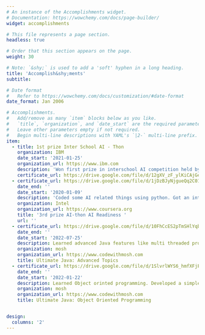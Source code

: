 ```yaml
---
# An instance of the Accomplishments widget.
# Documentation: https://wowchemy.com/docs/page-builder/
widget: accomplishments

# This file represents a page section.
headless: true

# Order that this section appears on the page.
weight: 30

# Note: `&shy;` is used to add a 'soft' hyphen in a long heading.
title: 'Accomplish&shy;ments'
subtitle:

# Date format
#   Refer to https://wowchemy.com/docs/customization/#date-format
date_format: Jan 2006

# Accomplishments.
#   Add/remove as many `item` blocks below as you like.
#   `title`, `organization`, and `date_start` are the required parameters.
#   Leave other parameters empty if not required.
#   Begin multi-line descriptions with YAML's `|2-` multi-line prefix.
item:
  - title: 1st prize Inter School AI - Thon
    organization: IBM
    date_start: '2021-01-25'
    organization_url: https://www.ibm.com
    description: 'Won first prize in interschool AI competition held by IBM. Learned about Watson AI and implemented a medication prescription chatbot. '
    certificate_url: https://drive.google.com/file/d/12gXV_zF_ylKiCAjGe0nCACblleVaJMc-/view?usp=sharing
  - certificate_url: https://drive.google.com/file/d/1jDzBJyNjgueQq2C01AkO6XWOcrulARPB/view?usp=sharing
    date_end: ''
    date_start: '2020-01-09'
    description: 'Coded some AI related things using python. Got an introduction of some libraries.'
    organization: Intel
    organization_url: https://www.coursera.org
    title: '3rd prize AI-thon AI Readiness '
    url: ''
  - certificate_url: https://drive.google.com/file/d/10FhCcES2pTmSHlYqblS_X7noM7dso-EX/view?usp=sharing
    date_end: ''
    date_start: '2022-07-25'
    description: Learned advanced Java features like multi threaded programming.
    organization: mosh
    organization_url: https://www.codewithmosh.com
    title: Ultimate Java: Advanced Topics
  - certificate_url: https://drive.google.com/file/d/1SlvrlWYS6_hmfXFjF5gL_edsqCGxHPGO/view?usp=sharing
    date_end: ''
    date_start: '2022-01-22'
    description: Learned Object orinted programming. Developed a simple board game as a project.
    organization: mosh
    organization_url: https://www.codewithmosh.com
    title: Ultimate Java: Object Oriented Programming


design:
  columns: '2'
---
```

